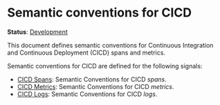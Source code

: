 <!--- Hugo front matter used to generate the website version of this page:
linkTitle: CICD
--->

# Semantic conventions for CICD

**Status**: [Development][DocumentStatus]

This document defines semantic conventions for Continuous Integration and Continuous Deployment (CICD) spans and metrics.

Semantic conventions for CICD are defined for the following signals:

- [CICD Spans](cicd-spans.md): Semantic Conventions for CICD *spans*.
- [CICD Metrics](cicd-metrics.md): Semantic Conventions for CICD *metrics*.
- [CICD Logs](cicd-logs.md): Semantic Conventions for CICD *logs*.

[DocumentStatus]: https://opentelemetry.io/docs/specs/otel/document-status
